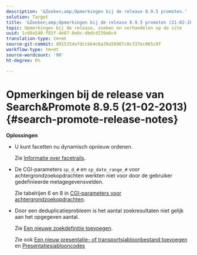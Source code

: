 ```yaml
---
description: '&Zoeken;amp;Opmerkingen bij de release 8.9.5 promoten.'
solution: Target
title: '&Zoeken;amp;Opmerkingen bij de release 8.9.5 promoten (21-02-2013)'
topic: Opmerkingen bij de release, zoeken en verhandelen op de site
uuid: 1cd8a540-f85f-4e87-8e0c-dbdcd230a6c4
translation-type: tm+mt
source-git-commit: d015154efdccbb4c6a39a56907c0c337ec065c9f
workflow-type: tm+mt
source-wordcount: '90'
ht-degree: 0%

---
```



# Opmerkingen bij de release van Search&amp;Promote 8.9.5 (21-02-2013){#search-promote-release-notes}

**Oplossingen**

* U kunt facetten nu dynamisch opnieuw ordenen.

   Zie [Informatie over facetrails](../c-about-design-menu/c-about-facet-rails.md#concept_1FDC8BCDFFC84A0889DA670F63D5F6DB).

* De CGI-parameters `sp_d_#` en `sp_date_range_#` voor achtergrondzoekopdrachten werkten niet voor door de gebruiker gedefinieerde metagegevensvelden.

   Zie tabelrijen 6 en 8 in [CGI-parameters voor achtergrondzoekopdrachten](../c-appendices/c-cgiparameters.md#reference_582E85C3886740C98FE88CA9DF7918E8).

* Door een deduplicatieprobleem is het aantal zoekresultaten niet gelijk aan het opgegeven aantal.

   Zie [Een nieuwe zoekdefinitie toevoegen](../c-about-settings-menu/c-about-searching-menu.md#task_98D3A168AB5D4F30A1ADB6E0D48AB648).

   Zie ook [Een nieuw presentatie- of transportsjabloonbestand toevoegen](../c-about-design-menu/c-about-templates.md#task_73199757B6E748CAA604902FF913F012) en [Presentatiesjablooncodes](../c-appendices/c-templates.md#reference_F1BBF616BCEC4AD7B2548ECD3CA74C64)

